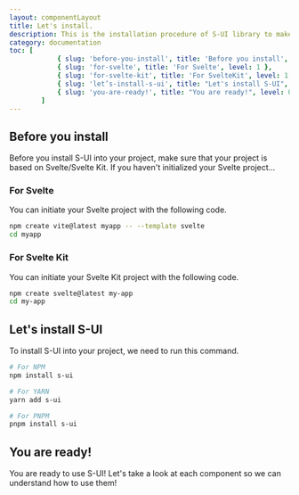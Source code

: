 ```yaml
---
layout: componentLayout
title: Let's install.
description: This is the installation procedure of S-UI library to make sure that you are ready to use this library!
category: documentation
toc: [
			{ slug: 'before-you-install', title: 'Before you install', level: 0 },
			{ slug: 'for-svelte', title: 'For Svelte', level: 1 },
			{ slug: 'for-svelte-kit', title: 'For SvelteKit', level: 1 },
			{ slug: 'let’s-install-s-ui', title: "Let's install S-UI", level: 0 },
			{ slug: 'you-are-ready!', title: "You are ready!", level: 0 },
		]
---
```


<script>
  import { Link } from "$lib"
	import * as Component from "../../../mdsvex/+layout.svelte"
	import CodeBlockWrapper from "../../../mdsvex/components/CodeBlockWrapper.md"
</script>

## Before you install

Before you install S-UI into your project, make sure that your project is based on Svelte/Svelte Kit.
If you haven't initialized your Svelte project...

### For Svelte

You can initiate your Svelte project with the following code.

<CodeBlockWrapper title="On your terminal" icon="bash">

```bash
npm create vite@latest myapp -- --template svelte
cd myapp
```

</CodeBlockWrapper>

### For Svelte Kit

You can initiate your Svelte Kit project with the following code.

<CodeBlockWrapper title="On your terminal" icon="bash">

```bash
npm create svelte@latest my-app
cd my-app
```

</CodeBlockWrapper>

## Let's install S-UI

To install S-UI into your project, we need to run this command.

<CodeBlockWrapper title="On your terminal" icon="bash">

```bash
# For NPM
npm install s-ui

# For YARN
yarn add s-ui

# For PNPM
pnpm install s-ui
```

</CodeBlockWrapper>

## You are ready!

You are ready to use S-UI! Let's take a look at each component so we can understand <Link href="/components/button">how to use them</Link>!

<!-- TODO: Next page nevigator -> navigate the users to the page that you intended. -->
